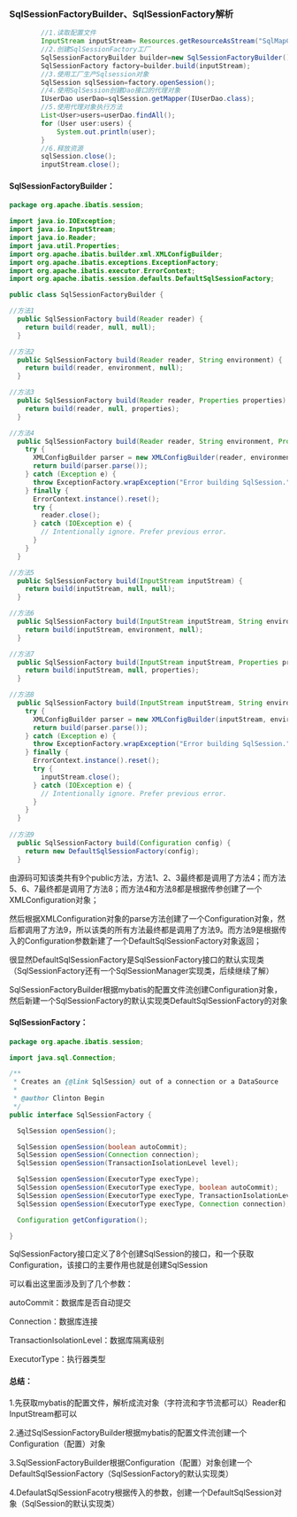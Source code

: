 ### SqlSessionFactoryBuilder、SqlSessionFactory解析

```java
 		//1.读取配置文件
        InputStream inputStream= Resources.getResourceAsStream("SqlMapConfig.xml");
        //2.创建SqlSessionFactory工厂
        SqlSessionFactoryBuilder builder=new SqlSessionFactoryBuilder();
        SqlSessionFactory factory=builder.build(inputStream);
        //3.使用工厂生产Sqlsession对象
        SqlSession sqlSession=factory.openSession();
        //4.使用SqlSession创建Dao接口的代理对象
        IUserDao userDao=sqlSession.getMapper(IUserDao.class);
        //5.使用代理对象执行方法
        List<User>users=userDao.findAll();
        for (User user:users) {
            System.out.println(user);
        }
        //6.释放资源
        sqlSession.close();
        inputStream.close();
```

#### SqlSessionFactoryBuilder：

```java
package org.apache.ibatis.session;

import java.io.IOException;
import java.io.InputStream;
import java.io.Reader;
import java.util.Properties;
import org.apache.ibatis.builder.xml.XMLConfigBuilder;
import org.apache.ibatis.exceptions.ExceptionFactory;
import org.apache.ibatis.executor.ErrorContext;
import org.apache.ibatis.session.defaults.DefaultSqlSessionFactory;

public class SqlSessionFactoryBuilder {

//方法1
  public SqlSessionFactory build(Reader reader) {
    return build(reader, null, null);
  }

//方法2
  public SqlSessionFactory build(Reader reader, String environment) {
    return build(reader, environment, null);
  }

//方法3
  public SqlSessionFactory build(Reader reader, Properties properties) {
    return build(reader, null, properties);
  }

//方法4
  public SqlSessionFactory build(Reader reader, String environment, Properties properties) {
    try {
      XMLConfigBuilder parser = new XMLConfigBuilder(reader, environment, properties);
      return build(parser.parse());
    } catch (Exception e) {
      throw ExceptionFactory.wrapException("Error building SqlSession.", e);
    } finally {
      ErrorContext.instance().reset();
      try {
        reader.close();
      } catch (IOException e) {
        // Intentionally ignore. Prefer previous error.
      }
    }
  }

//方法5
  public SqlSessionFactory build(InputStream inputStream) {
    return build(inputStream, null, null);
  }

//方法6
  public SqlSessionFactory build(InputStream inputStream, String environment) {
    return build(inputStream, environment, null);
  }

//方法7
  public SqlSessionFactory build(InputStream inputStream, Properties properties) {
    return build(inputStream, null, properties);
  }

//方法8
  public SqlSessionFactory build(InputStream inputStream, String environment, Properties properties) {
    try {
      XMLConfigBuilder parser = new XMLConfigBuilder(inputStream, environment, properties);
      return build(parser.parse());
    } catch (Exception e) {
      throw ExceptionFactory.wrapException("Error building SqlSession.", e);
    } finally {
      ErrorContext.instance().reset();
      try {
        inputStream.close();
      } catch (IOException e) {
        // Intentionally ignore. Prefer previous error.
      }
    }
  }
    
//方法9
  public SqlSessionFactory build(Configuration config) {
    return new DefaultSqlSessionFactory(config);
  }
```

由源码可知该类共有9个public方法，方法1、2、3最终都是调用了方法4；而方法5、6、7最终都是调用了方法8；而方法4和方法8都是根据传参创建了一个XMLConfiguration对象；

然后根据XMLConfiguration对象的parse方法创建了一个Configuration对象，然后都调用了方法9，所以该类的所有方法最终都是调用了方法9。而方法9是根据传入的Configuration参数新建了一个DefaultSqlSessionFactory对象返回；

很显然DefaultSqlSessionFactory是SqlSessionFactory接口的默认实现类（SqlSessionFactory还有一个SqlSessionManager实现类，后续继续了解）

SqlSessionFactoryBuilder根据mybatis的配置文件流创建Configuration对象，然后新建一个SqlSessionFactory的默认实现类DefaultSqlSessionFactory的对象

#### SqlSessionFactory：

```java
package org.apache.ibatis.session;

import java.sql.Connection;

/**
 * Creates an {@link SqlSession} out of a connection or a DataSource
 * 
 * @author Clinton Begin
 */
public interface SqlSessionFactory {

  SqlSession openSession();

  SqlSession openSession(boolean autoCommit);
  SqlSession openSession(Connection connection);
  SqlSession openSession(TransactionIsolationLevel level);

  SqlSession openSession(ExecutorType execType);
  SqlSession openSession(ExecutorType execType, boolean autoCommit);
  SqlSession openSession(ExecutorType execType, TransactionIsolationLevel level);
  SqlSession openSession(ExecutorType execType, Connection connection);

  Configuration getConfiguration();

}
```

SqlSessionFactory接口定义了8个创建SqlSession的接口，和一个获取Configuration，该接口的主要作用也就是创建SqlSession

可以看出这里面涉及到了几个参数：

autoCommit：数据库是否自动提交

Connection：数据库连接

TransactionIsolationLevel：数据库隔离级别

ExecutorType：执行器类型



#### 总结：

1.先获取mybatis的配置文件，解析成流对象（字符流和字节流都可以）Reader和InputStream都可以

2.通过SqlSessionFactoryBuilder根据mybatis的配置文件流创建一个Configuration（配置）对象

3.SqlSessionFactoryBuilder根据Configuration（配置）对象创建一个DefaultSqlSessionFactory（SqlSessionFactory的默认实现类）

4.DefaulatSqlSessionFacotry根据传入的参数，创建一个DefaultSqlSession对象（SqlSession的默认实现类）